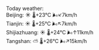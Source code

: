 Today weather:  
Beijing: ☀️   🌡️+23°C 🌬️↙7km/h  
Tianjin: ☀️   🌡️+25°C 🌬️↖7km/h  
Shijiazhuang: ☀️   🌡️+24°C 🌬️↑11km/h  
Tangshan: ⛅️  🌡️+26°C 🌬️↗15km/h  
